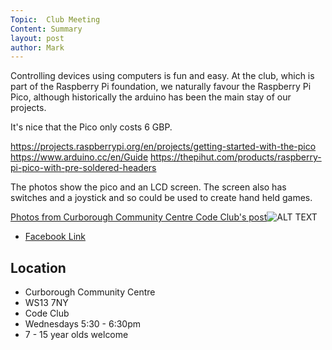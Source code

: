 ```yaml
---
Topic:  Club Meeting
Content: Summary
layout: post
author: Mark
---
```

Controlling devices using computers is fun and easy. At the club, which is part of the Raspberry Pi foundation, we naturally favour the Raspberry Pi Pico, although historically the arduino has been the main stay of our projects.

It's nice that the Pico only costs 6 GBP.

https://projects.raspberrypi.org/en/projects/getting-started-with-the-pico
https://www.arduino.cc/en/Guide
https://thepihut.com/products/raspberry-pi-pico-with-pre-soldered-headers

The photos show the pico and an LCD screen. The screen also has switches and a joystick and so could be used to create hand held games.

[Photos from Curborough Community Centre Code Club's post](https://www.facebook.com/1481985248595237/posts/4904794099647651/)![ALT TEXT](https://scontent.fbhx6-1.fna.fbcdn.net/v/t39.30808-6/282132247_4904791632981231_9036002961095939907_n.jpg?stp=dst-jpg_p720x720&_nc_cat=110&ccb=1-7&_nc_sid=5f2048&_nc_ohc=wXRGvB4bmbMAX97Pz4c&_nc_ht=scontent.fbhx6-1.fna&edm=AKK4YLsEAAAA&oh=00_AfD5Os8Tu5nhX5CuYI4rWc6wauBskvqT_k3y9DTXNh9_FQ&oe=652B19EA)

* [Facebook Link](https://www.facebook.com/1481985248595237/posts/4904794099647651/)

## Location

* Curborough Community Centre
* WS13 7NY
* Code Club
* Wednesdays 5:30 - 6:30pm
* 7 - 15 year olds welcome

